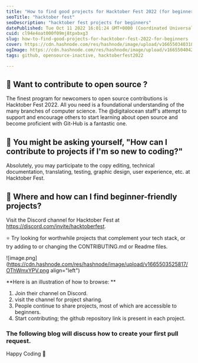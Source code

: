 ```yaml
---
title: "How to find good projects for Hacktober Fest 2022 (for beginners)"
seoTitle: "hacktober fest"
seoDescription: "hacktober fest projects for beginners"
datePublished: Tue Oct 11 2022 16:01:24 GMT+0000 (Coordinated Universal Time)
cuid: cl94e4oat000f09mj8tpxbxg3
slug: how-to-find-good-projects-for-hacktober-fest-2022-for-beginners
cover: https://cdn.hashnode.com/res/hashnode/image/upload/v1665503403183/3uCHFpqva.png
ogImage: https://cdn.hashnode.com/res/hashnode/image/upload/v1665504042580/fdd_JcDY4.png
tags: github, opensource-inactive, hacktoberfest2022

---
```


## 📍 Want to contribute to open source ?

The finest program for newcomers to open source contributions is Hacktober Fest 2022. All you need is a foundational understanding of the many branches of computer science. The @digitalocean staff's attempt to support and encourage others to start learning about open source and become proficient with Git-Hub is a fantastic one.

## 📍 You might be asking yourself, "How can I contribute to projects if I'm so new to coding?"

Absolutely, you may participate to the copy editing, technical documentation, translating, testing, graphic design, user experience, etc. at Hacktober Fest.

## 📍  Where and how can I find beginner-friendly projects?

Visit the Discord channel for Hacktober Fest at https://discord.com/invite/hacktoberfest.

⭐️ Try looking for worthwhile projects that complement your tech stack, or try adding to or changing the CONTRIBUTING.md or Readme files.


![image.png](https://cdn.hashnode.com/res/hashnode/image/upload/v1665503525817/OThWmxYPV.png align="left")

**Here is an illustration of how to browse:
**
1. Join their channel on Discord.
2. visit the channel for project sharing.
3. People continue to share projects, most of which are accessible to beginners.
4. Start contributing; the github repository link is present in each project.

### The following blog will discuss how to create your first pull request.


Happy Coding 👋